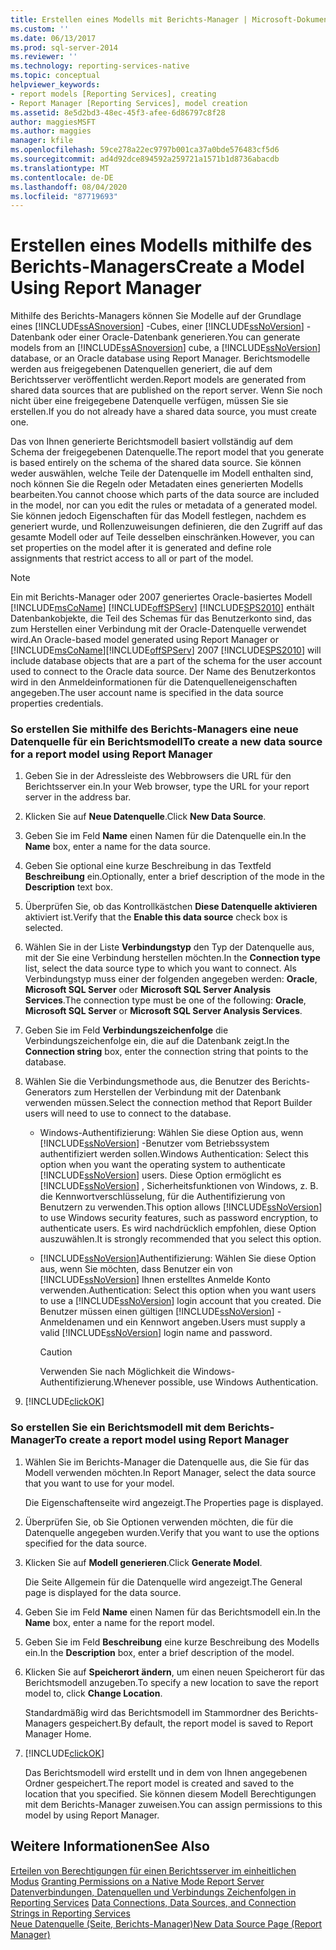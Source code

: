```yaml
---
title: Erstellen eines Modells mit Berichts-Manager | Microsoft-Dokumentation
ms.custom: ''
ms.date: 06/13/2017
ms.prod: sql-server-2014
ms.reviewer: ''
ms.technology: reporting-services-native
ms.topic: conceptual
helpviewer_keywords:
- report models [Reporting Services], creating
- Report Manager [Reporting Services], model creation
ms.assetid: 8e5d2bd3-48ec-45f3-afee-6d86797c8f28
author: maggiesMSFT
ms.author: maggies
manager: kfile
ms.openlocfilehash: 59ce278a22ec9797b001ca37a0bde576483cf5d6
ms.sourcegitcommit: ad4d92dce894592a259721a1571b1d8736abacdb
ms.translationtype: MT
ms.contentlocale: de-DE
ms.lasthandoff: 08/04/2020
ms.locfileid: "87719693"
---
```

# <a name="create-a-model-using-report-manager"></a><span data-ttu-id="20f62-102">Erstellen eines Modells mithilfe des Berichts-Managers</span><span class="sxs-lookup"><span data-stu-id="20f62-102">Create a Model Using Report Manager</span></span>
  <span data-ttu-id="20f62-103">Mithilfe des Berichts-Managers können Sie Modelle auf der Grundlage eines [!INCLUDE[ssASnoversion](../includes/ssasnoversion-md.md)] -Cubes, einer [!INCLUDE[ssNoVersion](../includes/ssnoversion-md.md)] -Datenbank oder einer Oracle-Datenbank generieren.</span><span class="sxs-lookup"><span data-stu-id="20f62-103">You can generate models from an [!INCLUDE[ssASnoversion](../includes/ssasnoversion-md.md)] cube, a [!INCLUDE[ssNoVersion](../includes/ssnoversion-md.md)] database, or an Oracle database using Report Manager.</span></span> <span data-ttu-id="20f62-104">Berichtsmodelle werden aus freigegebenen Datenquellen generiert, die auf dem Berichtsserver veröffentlicht werden.</span><span class="sxs-lookup"><span data-stu-id="20f62-104">Report models are generated from shared data sources that are published on the report server.</span></span> <span data-ttu-id="20f62-105">Wenn Sie noch nicht über eine freigegebene Datenquelle verfügen, müssen Sie sie erstellen.</span><span class="sxs-lookup"><span data-stu-id="20f62-105">If you do not already have a shared data source, you must create one.</span></span>  
  
 <span data-ttu-id="20f62-106">Das von Ihnen generierte Berichtsmodell basiert vollständig auf dem Schema der freigegebenen Datenquelle.</span><span class="sxs-lookup"><span data-stu-id="20f62-106">The report model that you generate is based entirely on the schema of the shared data source.</span></span> <span data-ttu-id="20f62-107">Sie können weder auswählen, welche Teile der Datenquelle im Modell enthalten sind, noch können Sie die Regeln oder Metadaten eines generierten Modells bearbeiten.</span><span class="sxs-lookup"><span data-stu-id="20f62-107">You cannot choose which parts of the data source are included in the model, nor can you edit the rules or metadata of a generated model.</span></span> <span data-ttu-id="20f62-108">Sie können jedoch Eigenschaften für das Modell festlegen, nachdem es generiert wurde, und Rollenzuweisungen definieren, die den Zugriff auf das gesamte Modell oder auf Teile desselben einschränken.</span><span class="sxs-lookup"><span data-stu-id="20f62-108">However, you can set properties on the model after it is generated and define role assignments that restrict access to all or part of the model.</span></span>  
  
> [!NOTE]  
>  <span data-ttu-id="20f62-109">Ein mit Berichts-Manager oder 2007 generiertes Oracle-basiertes Modell [!INCLUDE[msCoName](../includes/msconame-md.md)] [!INCLUDE[offSPServ](../includes/offspserv-md.md)] [!INCLUDE[SPS2010](../includes/sps2010-md.md)] enthält Datenbankobjekte, die Teil des Schemas für das Benutzerkonto sind, das zum Herstellen einer Verbindung mit der Oracle-Datenquelle verwendet wird.</span><span class="sxs-lookup"><span data-stu-id="20f62-109">An Oracle-based model generated using Report Manager or [!INCLUDE[msCoName](../includes/msconame-md.md)][!INCLUDE[offSPServ](../includes/offspserv-md.md)] 2007 [!INCLUDE[SPS2010](../includes/sps2010-md.md)] will include database objects that are a part of the schema for the user account used to connect to the Oracle data source.</span></span> <span data-ttu-id="20f62-110">Der Name des Benutzerkontos wird in den Anmeldeinformationen für die Datenquelleneigenschaften angegeben.</span><span class="sxs-lookup"><span data-stu-id="20f62-110">The user account name is specified in the data source properties credentials.</span></span>  
  
### <a name="to-create-a-new-data-source-for-a-report-model-using-report-manager"></a><span data-ttu-id="20f62-111">So erstellen Sie mithilfe des Berichts-Managers eine neue Datenquelle für ein Berichtsmodell</span><span class="sxs-lookup"><span data-stu-id="20f62-111">To create a new data source for a report model using Report Manager</span></span>  
  
1.  <span data-ttu-id="20f62-112">Geben Sie in der Adressleiste des Webbrowsers die URL für den Berichtsserver ein.</span><span class="sxs-lookup"><span data-stu-id="20f62-112">In your Web browser, type the URL for your report server in the address bar.</span></span>  
  
2.  <span data-ttu-id="20f62-113">Klicken Sie auf **Neue Datenquelle**.</span><span class="sxs-lookup"><span data-stu-id="20f62-113">Click **New Data Source**.</span></span>  
  
3.  <span data-ttu-id="20f62-114">Geben Sie im Feld **Name** einen Namen für die Datenquelle ein.</span><span class="sxs-lookup"><span data-stu-id="20f62-114">In the **Name** box, enter a name for the data source.</span></span>  
  
4.  <span data-ttu-id="20f62-115">Geben Sie optional eine kurze Beschreibung in das Textfeld **Beschreibung** ein.</span><span class="sxs-lookup"><span data-stu-id="20f62-115">Optionally, enter a brief description of the mode in the **Description** text box.</span></span>  
  
5.  <span data-ttu-id="20f62-116">Überprüfen Sie, ob das Kontrollkästchen **Diese Datenquelle aktivieren** aktiviert ist.</span><span class="sxs-lookup"><span data-stu-id="20f62-116">Verify that the **Enable this data source** check box is selected.</span></span>  
  
6.  <span data-ttu-id="20f62-117">Wählen Sie in der Liste **Verbindungstyp** den Typ der Datenquelle aus, mit der Sie eine Verbindung herstellen möchten.</span><span class="sxs-lookup"><span data-stu-id="20f62-117">In the **Connection type** list, select the data source type to which you want to connect.</span></span> <span data-ttu-id="20f62-118">Als Verbindungstyp muss einer der folgenden angegeben werden: **Oracle**, **Microsoft SQL Server** oder **Microsoft SQL Server Analysis Services**.</span><span class="sxs-lookup"><span data-stu-id="20f62-118">The connection type must be one of the following: **Oracle**, **Microsoft SQL Server** or **Microsoft SQL Server Analysis Services**.</span></span>  
  
7.  <span data-ttu-id="20f62-119">Geben Sie im Feld **Verbindungszeichenfolge** die Verbindungszeichenfolge ein, die auf die Datenbank zeigt.</span><span class="sxs-lookup"><span data-stu-id="20f62-119">In the **Connection string** box, enter the connection string that points to the database.</span></span>  
  
8.  <span data-ttu-id="20f62-120">Wählen Sie die Verbindungsmethode aus, die Benutzer des Berichts-Generators zum Herstellen der Verbindung mit der Datenbank verwenden müssen.</span><span class="sxs-lookup"><span data-stu-id="20f62-120">Select the connection method that Report Builder users will need to use to connect to the database.</span></span>  
  
    -   <span data-ttu-id="20f62-121">Windows-Authentifizierung: Wählen Sie diese Option aus, wenn [!INCLUDE[ssNoVersion](../includes/ssnoversion-md.md)] -Benutzer vom Betriebssystem authentifiziert werden sollen.</span><span class="sxs-lookup"><span data-stu-id="20f62-121">Windows Authentication: Select this option when you want the operating system to authenticate [!INCLUDE[ssNoVersion](../includes/ssnoversion-md.md)] users.</span></span> <span data-ttu-id="20f62-122">Diese Option ermöglicht es [!INCLUDE[ssNoVersion](../includes/ssnoversion-md.md)] , Sicherheitsfunktionen von Windows, z. B. die Kennwortverschlüsselung, für die Authentifizierung von Benutzern zu verwenden.</span><span class="sxs-lookup"><span data-stu-id="20f62-122">This option allows [!INCLUDE[ssNoVersion](../includes/ssnoversion-md.md)] to use Windows security features, such as password encryption, to authenticate users.</span></span> <span data-ttu-id="20f62-123">Es wird nachdrücklich empfohlen, diese Option auszuwählen.</span><span class="sxs-lookup"><span data-stu-id="20f62-123">It is strongly recommended that you select this option.</span></span>  
  
    -   [!INCLUDE[ssNoVersion](../includes/ssnoversion-md.md)]<span data-ttu-id="20f62-124">Authentifizierung: Wählen Sie diese Option aus, wenn Sie möchten, dass Benutzer ein von [!INCLUDE[ssNoVersion](../includes/ssnoversion-md.md)] Ihnen erstelltes Anmelde Konto verwenden.</span><span class="sxs-lookup"><span data-stu-id="20f62-124">Authentication: Select this option when you want users to use a [!INCLUDE[ssNoVersion](../includes/ssnoversion-md.md)] login account that you created.</span></span> <span data-ttu-id="20f62-125">Die Benutzer müssen einen gültigen [!INCLUDE[ssNoVersion](../includes/ssnoversion-md.md)] -Anmeldenamen und ein Kennwort angeben.</span><span class="sxs-lookup"><span data-stu-id="20f62-125">Users must supply a valid [!INCLUDE[ssNoVersion](../includes/ssnoversion-md.md)] login name and password.</span></span>  
  
        > [!CAUTION]  
        >  <span data-ttu-id="20f62-126">Verwenden Sie nach Möglichkeit die Windows-Authentifizierung.</span><span class="sxs-lookup"><span data-stu-id="20f62-126">Whenever possible, use Windows Authentication.</span></span>  
  
9. [!INCLUDE[clickOK](../includes/clickok-md.md)]  
  
### <a name="to-create-a-report-model-using-report-manager"></a><span data-ttu-id="20f62-127">So erstellen Sie ein Berichtsmodell mit dem Berichts-Manager</span><span class="sxs-lookup"><span data-stu-id="20f62-127">To create a report model using Report Manager</span></span>  
  
1.  <span data-ttu-id="20f62-128">Wählen Sie im Berichts-Manager die Datenquelle aus, die Sie für das Modell verwenden möchten.</span><span class="sxs-lookup"><span data-stu-id="20f62-128">In Report Manager, select the data source that you want to use for your model.</span></span>  
  
     <span data-ttu-id="20f62-129">Die Eigenschaftenseite wird angezeigt.</span><span class="sxs-lookup"><span data-stu-id="20f62-129">The Properties page is displayed.</span></span>  
  
2.  <span data-ttu-id="20f62-130">Überprüfen Sie, ob Sie Optionen verwenden möchten, die für die Datenquelle angegeben wurden.</span><span class="sxs-lookup"><span data-stu-id="20f62-130">Verify that you want to use the options specified for the data source.</span></span>  
  
3.  <span data-ttu-id="20f62-131">Klicken Sie auf **Modell generieren**.</span><span class="sxs-lookup"><span data-stu-id="20f62-131">Click **Generate Model**.</span></span>  
  
     <span data-ttu-id="20f62-132">Die Seite Allgemein für die Datenquelle wird angezeigt.</span><span class="sxs-lookup"><span data-stu-id="20f62-132">The General page is displayed for the data source.</span></span>  
  
4.  <span data-ttu-id="20f62-133">Geben Sie im Feld **Name** einen Namen für das Berichtsmodell ein.</span><span class="sxs-lookup"><span data-stu-id="20f62-133">In the **Name** box, enter a name for the report model.</span></span>  
  
5.  <span data-ttu-id="20f62-134">Geben Sie im Feld **Beschreibung** eine kurze Beschreibung des Modells ein.</span><span class="sxs-lookup"><span data-stu-id="20f62-134">In the **Description** box, enter a brief description of the model.</span></span>  
  
6.  <span data-ttu-id="20f62-135">Klicken Sie auf **Speicherort ändern**, um einen neuen Speicherort für das Berichtsmodell anzugeben.</span><span class="sxs-lookup"><span data-stu-id="20f62-135">To specify a new location to save the report model to, click **Change Location**.</span></span>  
  
     <span data-ttu-id="20f62-136">Standardmäßig wird das Berichtsmodell im Stammordner des Berichts-Managers gespeichert.</span><span class="sxs-lookup"><span data-stu-id="20f62-136">By default, the report model is saved to Report Manager Home.</span></span>  
  
7.  [!INCLUDE[clickOK](../includes/clickok-md.md)]  
  
     <span data-ttu-id="20f62-137">Das Berichtsmodell wird erstellt und in dem von Ihnen angegebenen Ordner gespeichert.</span><span class="sxs-lookup"><span data-stu-id="20f62-137">The report model is created and saved to the location that you specified.</span></span> <span data-ttu-id="20f62-138">Sie können diesem Modell Berechtigungen mit dem Berichts-Manager zuweisen.</span><span class="sxs-lookup"><span data-stu-id="20f62-138">You can assign permissions to this model by using Report Manager.</span></span>  
  
## <a name="see-also"></a><span data-ttu-id="20f62-139">Weitere Informationen</span><span class="sxs-lookup"><span data-stu-id="20f62-139">See Also</span></span>  
 <span data-ttu-id="20f62-140">[Erteilen von Berechtigungen für einen Berichtsserver im einheitlichen Modus](security/granting-permissions-on-a-native-mode-report-server.md) </span><span class="sxs-lookup"><span data-stu-id="20f62-140">[Granting Permissions on a Native Mode Report Server](security/granting-permissions-on-a-native-mode-report-server.md) </span></span>  
 <span data-ttu-id="20f62-141">[Datenverbindungen, Datenquellen und Verbindungs Zeichenfolgen in Reporting Services](../../2014/reporting-services/data-connections-data-sources-and-connection-strings-in-reporting-services.md) </span><span class="sxs-lookup"><span data-stu-id="20f62-141">[Data Connections, Data Sources, and Connection Strings in Reporting Services](../../2014/reporting-services/data-connections-data-sources-and-connection-strings-in-reporting-services.md) </span></span>  
 [<span data-ttu-id="20f62-142">Neue Datenquelle (Seite, Berichts-Manager)</span><span class="sxs-lookup"><span data-stu-id="20f62-142">New Data Source Page &#40;Report Manager&#41;</span></span>](../../2014/reporting-services/new-data-source-page-report-manager.md)  
  
  
